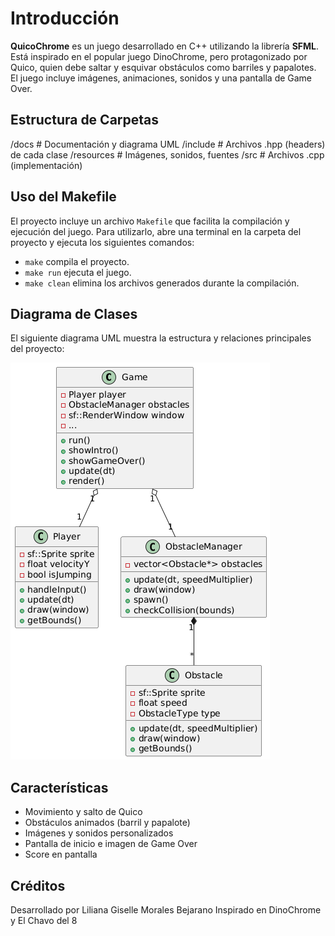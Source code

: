 # Introducción

**QuicoChrome** es un juego desarrollado en C++ utilizando la librería **SFML**. Está inspirado en el popular juego DinoChrome, pero protagonizado por Quico, quien debe saltar y esquivar obstáculos como barriles y papalotes. El juego incluye imágenes, animaciones, sonidos y una pantalla de Game Over.



## Estructura de Carpetas


/docs       # Documentación y diagrama UML
/include    # Archivos .hpp (headers) de cada clase
/resources  # Imágenes, sonidos, fuentes
/src        # Archivos .cpp (implementación)




## Uso del Makefile

El proyecto incluye un archivo `Makefile` que facilita la compilación y ejecución del juego. Para utilizarlo, abre una terminal en la carpeta del proyecto y ejecuta los siguientes comandos:

- `make` compila el proyecto.
- `make run` ejecuta el juego.
- `make clean` elimina los archivos generados durante la compilación.


## Diagrama de Clases

El siguiente diagrama UML muestra la estructura y relaciones principales del proyecto:

![Diagrama UML](docs/diagrama.png)


## Características

- Movimiento y salto de Quico
- Obstáculos animados (barril y papalote)
- Imágenes y sonidos personalizados
- Pantalla de inicio e imagen de Game Over
- Score en pantalla


## Créditos

Desarrollado por Liliana Giselle Morales Bejarano 
Inspirado en DinoChrome y El Chavo del 8
